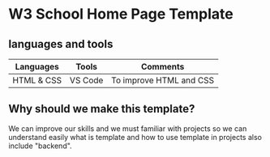 # W3 School Home Page Template
## languages and tools

|Languages|Tools|Comments
|---|---|---|
|HTML & CSS|VS Code|To improve HTML and CSS
##
## Why should we make this template?
We can improve our skills and we must familiar with projects so we can understand easily what is template and how to use template in projects also include "backend".

